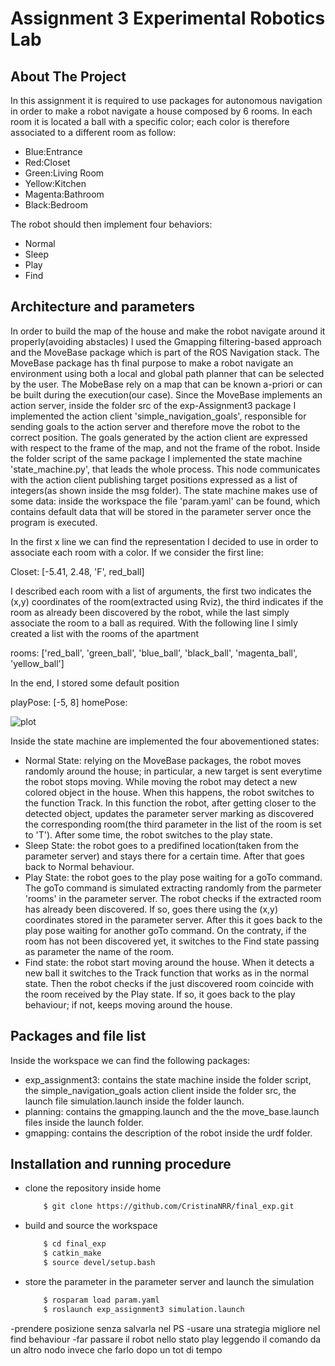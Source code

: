 # Assignment 3 Experimental Robotics Lab

## About The Project

In this assignment it is required to use packages for autonomous navigation in order to make a robot navigate a house composed by 6 rooms. In each room it is located a ball with a specific color; each color is therefore associated to a different room as follow:

* Blue:Entrance
* Red:Closet
* Green:Living Room
* Yellow:Kitchen
* Magenta:Bathroom
* Black:Bedroom

The robot should then implement four behaviors:

* Normal 
* Sleep
* Play 
* Find

## Architecture and parameters

In order to build the map of the house and make the robot navigate around it properly(avoiding abstacles) I used the Gmapping filtering-based approach and the MoveBase package which is part of the ROS Navigation stack. The MoveBase package has th final purpose to make a robot navigate an environment using both a local and global path planner that can be selected by the user. The MobeBase rely on a map that can be known a-priori or can be built during the execution(our case). Since the MoveBase implements an action server, inside the folder src of the exp-Assignment3 package I implemented the action client 'simple_navigation_goals', responsible for sending goals to the action server and therefore move the robot to the correct position. The goals generated by the action client are expressed with respect to the frame of the map, and not the frame of the robot. 
Inside the folder script of the same package I implemented the state machine 'state_machine.py', that leads the whole process. This node communicates with the action client publishing target positions expressed as a list of integers(as shown inside the msg folder). 
The state machine makes use of some data: inside the workspace the file 'param.yaml' can be found, which contains default data that will be stored in the parameter server once the program is executed.

 In the first x line we can find the representation I decided to use in order to associate each room with a color. If we consider the first line:

Closet: [-5.41, 2.48, 'F', red_ball]

I described each room with a list of arguments, the first two indicates the (x,y) coordinates of the room(extracted using Rviz), the third indicates if the room as already been discovered by the robot, while the last simply associate the room to a ball as required.
With the following line I simly created a list with the rooms of the apartment 

rooms: ['red_ball', 'green_ball', 'blue_ball', 'black_ball', 'magenta_ball', 'yellow_ball']

In the end, I stored some default position

playPose: [-5, 8]
homePose:

![plot](./final_exp/src/exp_assignment3-main/state_machine_diagram.png)


Inside the state machine are implemented the four abovementioned states:

* Normal State: relying on the MoveBase packages, the robot moves randomly around the house; in particular, a new target is sent everytime the robot stops moving. While moving the robot may detect a new colored object in the house. When this happens, the robot switches to the function Track. In this function the robot, after getting closer to the detected object, updates the parameter server marking as discovered the corresponding room(the third parameter in the list of the room is set to 'T'). After some time, the robot switches to the play state. 
* Sleep State: the robot goes to a predifined location(taken from the parameter server) and stays there for a certain time. After that goes back to Normal behaviour.
* Play State: the robot goes to the play pose waiting for a goTo command. The goTo command is simulated extracting randomly from the parmeter 'rooms' in the parameter server. The robot checks if the extracted room has already been discovered. If so, goes there using the (x,y) coordinates stored in the parameter server. After this it goes back to the play pose waiting for another goTo command. On the contraty, if the room has not been discovered yet, it switches to the Find state passing as parameter the name of the room.
* Find state: the robot start moving around the house. When it detects a new ball it switches to the Track function that works as in the normal state. Then the robot checks if the just discovered room coincide with the room received by the Play state. If so, it goes back to the play behaviour; if not, keeps moving around the house.


## Packages and file list
Inside the workspace we can find the following packages:
* exp_assignment3: contains the state machine inside the folder script, the simple_navigation_goals action client inside the folder src, the launch file simulation.launch inside the folder launch.
* planning: contains the gmapping.launch and the the move_base.launch files inside the launch folder.
* gmapping: contains the description of the robot inside the urdf folder.

## Installation and running procedure
* clone the repository inside home
  ```sh
      $ git clone https://github.com/CristinaNRR/final_exp.git
  ```
* build and source the workspace
  ```sh
      $ cd final_exp
      $ catkin_make
      $ source devel/setup.bash
  ```
* store the parameter in the parameter server and launch the simulation
  ```sh
      $ rosparam load param.yaml
      $ roslaunch exp_assignment3 simulation.launch 
  ```

-prendere posizione senza salvarla nel PS
-usare una strategia migliore nel find behaviour
-far passare il robot nello stato play leggendo il comando da un altro nodo invece che farlo dopo un tot di tempo
